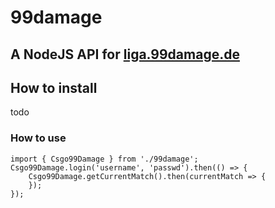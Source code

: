 # 99damage
## A NodeJS API for [liga.99damage.de](http://liga.99damage.de)

## How to install
todo

### How to use 
```
import { Csgo99Damage } from './99damage';
Csgo99Damage.login('username', 'passwd').then(() => {
    Csgo99Damage.getCurrentMatch().then(currentMatch => {        
    });
});
```
